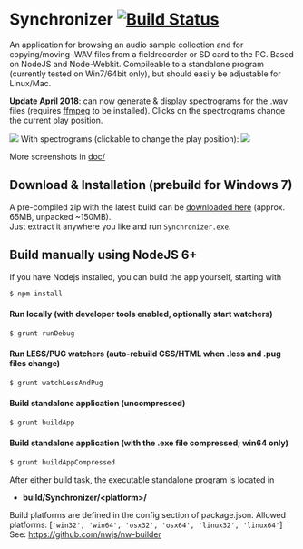 # Synchronizer [![Build Status](https://travis-ci.org/justlep/synchronizer.svg?branch=master)](https://travis-ci.org/justlep/synchronizer)
An application for browsing an audio sample collection and for copying/moving .WAV files from a fieldrecorder or SD card to the PC.
Based on NodeJS and Node-Webkit. Compileable to a standalone program (currently tested on Win7/64bit only),
but should easily be adjustable for Linux/Mac.

**Update April 2018**: can now generate & display spectrograms for the .wav files (requires [ffmpeg](https://ffmpeg.org/download.html) to be installed). Clicks on the spectrograms change the current play position.

![](https://raw.githubusercontent.com/justlep/synchronizer/master/doc/screenshots/overview.png)
With spectrograms (clickable to change the play position):
![](https://raw.githubusercontent.com/justlep/synchronizer/master/doc/screenshots/spectrogram-floating.png)

More screenshots in [doc/](./doc/)

## Download & Installation (prebuild for Windows 7)
A pre-compiled zip with the latest build can be 
[downloaded here](http://dl.justlep.net/synchronizer/Synchronizer-v1.0.8-Win64.zip) (approx. 65MB, unpacked ~150MB).  
Just extract it anywhere you like and run `Synchronizer.exe`.

## Build manually using NodeJS 6+
If you have Nodejs installed, you can build the app yourself, starting with
```sh
$ npm install
```

#### Run locally (with developer tools enabled, optionally start watchers)
```sh
$ grunt runDebug
```

#### Run LESS/PUG watchers (auto-rebuild CSS/HTML when .less and .pug files change)
```sh
$ grunt watchLessAndPug
```

#### Build standalone application (uncompressed)
```sh
$ grunt buildApp
```
#### Build standalone application (with the .exe file compressed; win64 only)
```sh
$ grunt buildAppCompressed
```

After either build task, the executable standalone program is located in 
* **build/Synchronizer/\<platform>\/**

Build platforms are defined in the config section of package.json.
Allowed platforms: [`'win32', 'win64', 'osx32', 'osx64', 'linux32', 'linux64'`]  
See: https://github.com/nwjs/nw-builder


